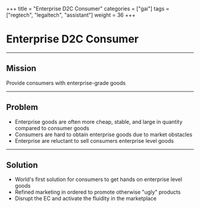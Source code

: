+++
title = "Enterprise D2C Consumer"
categories = ["gai"]
tags = ["regtech", "legaltech", "assistant"]
weight = 36
+++

# Enterprise D2C Consumer

---

## Mission

Provide consumers with enterprise-grade goods

---

## Problem

- Enterprise goods are often more cheap, stable, and large in quantity compared to consumer goods
- Consumers are hard to obtain enterprise goods due to market obstacles
- Enterprise are reluctant to sell consumers enterprise level goods

---

## Solution

- World's first solution for consumers to get hands on enterprise level goods
- Refined marketing in ordered to promote otherwise "ugly" products
- Disrupt the EC and activate the fluidity in the marketplace
